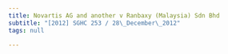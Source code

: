 ```yaml
---
title: Novartis AG and another v Ranbaxy (Malaysia) Sdn Bhd
subtitle: "[2012] SGHC 253 / 28\_December\_2012"
tags: null

---
```


